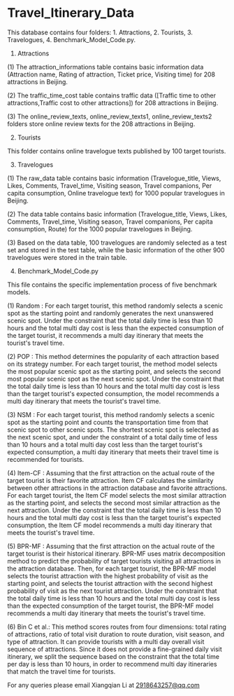 # Travel_Itinerary_Data
This database contains four folders: 1. Attractions, 2. Tourists, 3. Travelogues, 4. Benchmark_Model_Code.py.
1. Attractions 

(1) The attraction_informations table contains basic information data (Attraction name, Rating of attraction, Ticket price, Visiting time) for 208 attractions in Beijing.

(2) The traffic_time_cost table contains traffic data ([Traffic time to other attractions,Traffic cost to other attractions]) for 208 attractions in Beijing.

(3) The online_review_texts, online_review_texts1, online_review_texts2 folders store online review texts for the 208 attractions in Beijing.

2. Tourists

This folder contains online travelogue texts published by 100 target tourists.

3. Travelogues

(1) The raw_data table contains basic information (Travelogue_title, Views, Likes, Comments, Travel_time, Visiting season, Travel companions, Per capita consumption, Online travelogue text) for 1000 popular travelogues in Beijing.

(2) The data table contains basic information (Travelogue_title, Views, Likes, Comments, Travel_time, Visiting season, Travel companions, Per capita consumption, Route) for the 1000 popular travelogues in Beijing.

(3) Based on the data table, 100 travelogues are randomly selected as a test set and stored in the test table, while the basic information of the other 900 travelogues were stored in the train table.

4. Benchmark_Model_Code.py

This file contains the specific implementation process of five benchmark models.

(1) Random : For each target tourist, this method randomly selects a scenic spot as the starting point and randomly generates the next unanswered scenic spot. Under the constraint that the total daily time is less than 10 hours and the total multi day cost is less than the expected consumption of the target tourist, it recommends a multi day itinerary that meets the tourist's travel time.

(2) POP : This method determines the popularity of each attraction based on its strategy number. For each target tourist, the method model selects the most popular scenic spot as the starting point, and selects the second most popular scenic spot as the next scenic spot. Under the constraint that the total daily time is less than 10 hours and the total multi day cost is less than the target tourist's expected consumption, the model recommends a multi day itinerary that meets the tourist's travel time.

(3) NSM : For each target tourist, this method randomly selects a scenic spot as the starting point and counts the transportation time from that scenic spot to other scenic spots. The shortest scenic spot is selected as the next scenic spot, and under the constraint of a total daily time of less than 10 hours and a total multi day cost less than the target tourist's expected consumption, a multi day itinerary that meets their travel time is recommended for tourists.

(4) Item-CF : Assuming that the first attraction on the actual route of the target tourist is their favorite attraction. Item CF calculates the similarity between other attractions in the attraction database and favorite attractions. For each target tourist, the Item CF model selects the most similar attraction as the starting point, and selects the second most similar attraction as the next attraction. Under the constraint that the total daily time is less than 10 hours and the total multi day cost is less than the target tourist's expected consumption, the Item CF model recommends a multi day itinerary that meets the tourist's travel time.

(5) BPR-MF : Assuming that the first attraction on the actual route of the target tourist is their historical itinerary. BPR-MF uses matrix decomposition method to predict the probability of target tourists visiting all attractions in the attraction database. Then, for each target tourist, the BPR-MF model selects the tourist attraction with the highest probability of visit as the starting point, and selects the tourist attraction with the second highest probability of visit as the next tourist attraction. Under the constraint that the total daily time is less than 10 hours and the total multi day cost is less than the expected consumption of the target tourist, the BPR-MF model recommends a multi day itinerary that meets the tourist's travel time.

(6) Bin C et al.: This method scores routes from four dimensions: total rating of attractions, ratio of total visit duration to route duration, visit season, and type of attraction. It can provide tourists with a multi day overall visit sequence of attractions. Since it does not provide a fine-grained daily visit itinerary, we split the sequence based on the constraint that the total time per day is less than 10 hours, in order to recommend multi day itineraries that match the travel time for tourists.

For any queries please email Xiangqian Li at 2918643257@qq.com
